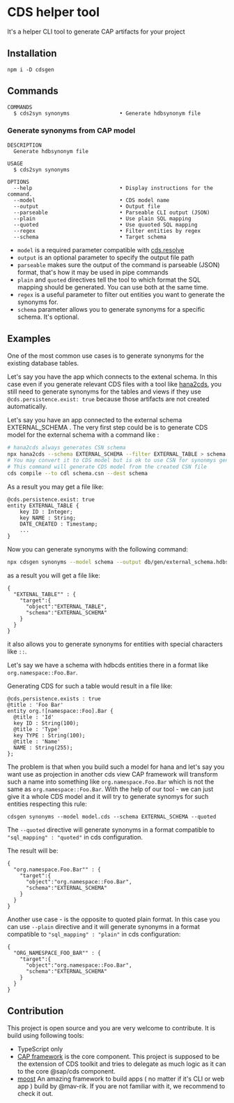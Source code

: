 # CDS helper tool

It's a helper CLI tool to generate CAP artifacts for your project

## Installation

```
npm i -D cdsgen
```

## Commands

```
COMMANDS
  $ cds2syn synonyms                • Generate hdbsynonym file
```

### Generate synonyms from CAP model

```
DESCRIPTION
  Generate hdbsynonym file

USAGE
  $ cds2syn synonyms

OPTIONS
  --help                            • Display instructions for the command.
  --model                           • CDS model name
  --output                          • Output file
  --parseable                       • Parseable CLI output (JSON)
  --plain                           • Use plain SQL mapping
  --quoted                          • Use quuoted SQL mapping
  --regex                           • Filter entities by regex
  --schema                          • Target schema
```

- `model` is a required parameter compatible with [cds.resolve](https://cap.cloud.sap/docs/node.js/cds-compile#cds-resolve)
- `output` is an optional parameter to specify the output file path
- `parseable` makes sure the output of the command is parseable (JSON) format, that's how it may be used in pipe commands
- `plain` and `quoted` directives tell the tool to which format the SQL mapping should be generated. You can use both at the same time.
- `regex` is a useful parameter to filter out entities you want to generate the synonyms for.
- `schema` parameter allows you to generate synonyms for a specific schema. It's optional.

## Examples

One of the most common use cases is to generate synonyms for the existing database tables.

Let's say you have the app which connects to the extenal schema. In this case even if you generate relevant CDS files with a tool like [hana2cds](../hana2cds/), you still need to generate synonyms for the tables and views if they use `@cds.persistence.exist: true` because those artifacts are not created automatically.

Let's say you have an app connected to the external schema EXTERNAL_SCHEMA . The very first step could be is to generate CDS model for the external schema with a command like :

```bash
# hana2cds always generates CSN schema
npx hana2cds --schema EXTERNAL_SCHEMA --filter EXTERNAL_TABLE > schema.csn
# You may convert it to CDS model but is ok to use CSN for synonmys generation too
# This command will generate CDS model from the created CSN file
cds compile --to cdl schema.csn --dest schema
```

As a result you may get a file like:

```cds
@cds.persistence.exist: true
entity EXTERNAL_TABLE {
    key ID : Integer;
    key NAME : String;
    DATE_CREATED : Timestamp;
    ...
}
```

Now you can generate synonyms with the following command:

```bash
npx cdsgen synonyms --model schema --output db/gen/external_schema.hdbsynonym --schema EXTERNAL_SCHEMA
```

as a result you will get a file like:

```hdbsynonym
{
  "EXTENAL_TABLE"" : {
    "target":{
      "object":"EXTERNAL_TABLE",
      "schema":"EXTERNAL_SCHEMA"
    }
  }
}
```

it also allows you to generate synonyms for entities with special characters like `::`.

Let's say we have a schema with hdbcds entities there in a format like `org.namespace::Foo.Bar`.

Generating CDS for such a table would result in a file like:

```cds
@cds.persistence.exists : true
@title : 'Foo Bar'
entity org.![namespace::Foo].Bar {
  @title : 'Id'
  key ID : String(100);
  @title : 'Type'
  key TYPE : String(100);
  @title : 'Name'
  NAME : String(255);
};
```

The problem is that when you build such a model for hana and let's say you want use as projection in another cds view CAP framework will transform such a name into something like `org.namespace.Foo.Bar` which is not the same as `org.namespace::Foo.Bar`. With the help of our tool - we can just give it a whole CDS model and it will try to generate synomys for such entities respecting this rule:

```
cdsgen synonyms --model model.cds --schema EXTERNAL_SCHEMA --quoted
```

The `--quoted` directive will generate synonyms in a format compatible to `"sql_mapping" : "quoted"` in cds configuration.

The result will be:

```hdbsynonym
{
  "org.namespace.Foo.Bar"" : {
    "target":{
      "object":"org.namespace::Foo.Bar",
      "schema":"EXTERNAL_SCHEMA"
    }
  }
}
```

Another use case - is the opposite to quoted plain format. In this case you can use `--plain` directive and it will generate synonyms in a format compatible to `"sql_mapping" : "plain"` in cds configuration:

```hdbsynonym
{
  "ORG_NAMESPACE_FOO_BAR"" : {
    "target":{
      "object":"org.namespace::Foo.Bar",
      "schema":"EXTERNAL_SCHEMA"
    }
  }
}
```

## Contribution

This project is open source and you are very welcome to contribute. It is build using following tools:

- TypeScript only
- [CAP framework](https://cap.cloud.sap/docs/) is the core component. This project is supposed to be the extension of CDS toolkit and tries to delegate as much logic as it can to the core @sap/cds component.
- [moost](https://moost.org/cliapp/) An amazing framework to build apps ( no matter if it's CLI or web app ) build by @mav-rik. If you are not familiar with it, we recommend to check it out.

